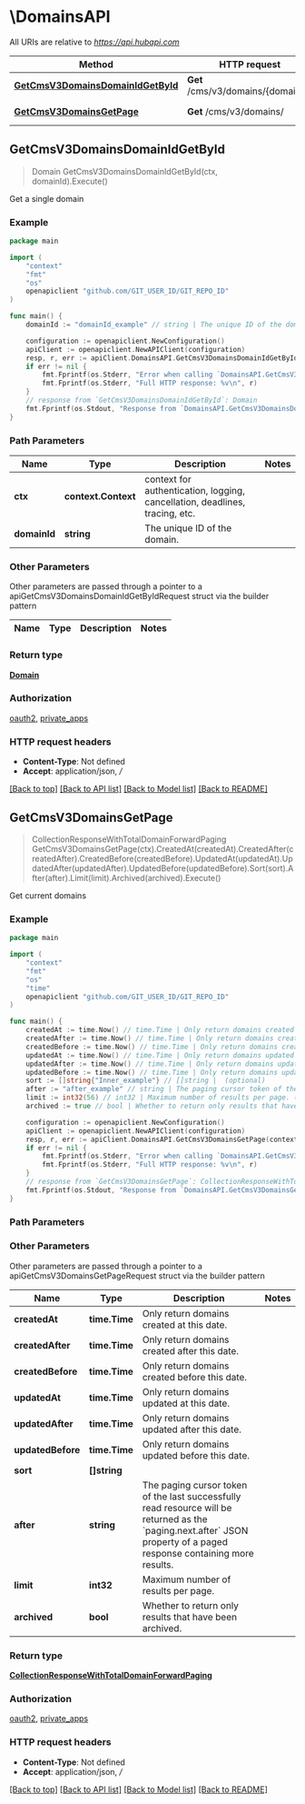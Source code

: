 # \DomainsAPI

All URIs are relative to *https://api.hubapi.com*

Method | HTTP request | Description
------------- | ------------- | -------------
[**GetCmsV3DomainsDomainIdGetById**](DomainsAPI.md#GetCmsV3DomainsDomainIdGetById) | **Get** /cms/v3/domains/{domainId} | Get a single domain
[**GetCmsV3DomainsGetPage**](DomainsAPI.md#GetCmsV3DomainsGetPage) | **Get** /cms/v3/domains/ | Get current domains



## GetCmsV3DomainsDomainIdGetById

> Domain GetCmsV3DomainsDomainIdGetById(ctx, domainId).Execute()

Get a single domain



### Example

```go
package main

import (
	"context"
	"fmt"
	"os"
	openapiclient "github.com/GIT_USER_ID/GIT_REPO_ID"
)

func main() {
	domainId := "domainId_example" // string | The unique ID of the domain.

	configuration := openapiclient.NewConfiguration()
	apiClient := openapiclient.NewAPIClient(configuration)
	resp, r, err := apiClient.DomainsAPI.GetCmsV3DomainsDomainIdGetById(context.Background(), domainId).Execute()
	if err != nil {
		fmt.Fprintf(os.Stderr, "Error when calling `DomainsAPI.GetCmsV3DomainsDomainIdGetById``: %v\n", err)
		fmt.Fprintf(os.Stderr, "Full HTTP response: %v\n", r)
	}
	// response from `GetCmsV3DomainsDomainIdGetById`: Domain
	fmt.Fprintf(os.Stdout, "Response from `DomainsAPI.GetCmsV3DomainsDomainIdGetById`: %v\n", resp)
}
```

### Path Parameters


Name | Type | Description  | Notes
------------- | ------------- | ------------- | -------------
**ctx** | **context.Context** | context for authentication, logging, cancellation, deadlines, tracing, etc.
**domainId** | **string** | The unique ID of the domain. | 

### Other Parameters

Other parameters are passed through a pointer to a apiGetCmsV3DomainsDomainIdGetByIdRequest struct via the builder pattern


Name | Type | Description  | Notes
------------- | ------------- | ------------- | -------------


### Return type

[**Domain**](Domain.md)

### Authorization

[oauth2](../README.md#oauth2), [private_apps](../README.md#private_apps)

### HTTP request headers

- **Content-Type**: Not defined
- **Accept**: application/json, */*

[[Back to top]](#) [[Back to API list]](../README.md#documentation-for-api-endpoints)
[[Back to Model list]](../README.md#documentation-for-models)
[[Back to README]](../README.md)


## GetCmsV3DomainsGetPage

> CollectionResponseWithTotalDomainForwardPaging GetCmsV3DomainsGetPage(ctx).CreatedAt(createdAt).CreatedAfter(createdAfter).CreatedBefore(createdBefore).UpdatedAt(updatedAt).UpdatedAfter(updatedAfter).UpdatedBefore(updatedBefore).Sort(sort).After(after).Limit(limit).Archived(archived).Execute()

Get current domains



### Example

```go
package main

import (
	"context"
	"fmt"
	"os"
    "time"
	openapiclient "github.com/GIT_USER_ID/GIT_REPO_ID"
)

func main() {
	createdAt := time.Now() // time.Time | Only return domains created at this date. (optional)
	createdAfter := time.Now() // time.Time | Only return domains created after this date. (optional)
	createdBefore := time.Now() // time.Time | Only return domains created before this date. (optional)
	updatedAt := time.Now() // time.Time | Only return domains updated at this date. (optional)
	updatedAfter := time.Now() // time.Time | Only return domains updated after this date. (optional)
	updatedBefore := time.Now() // time.Time | Only return domains updated before this date. (optional)
	sort := []string{"Inner_example"} // []string |  (optional)
	after := "after_example" // string | The paging cursor token of the last successfully read resource will be returned as the `paging.next.after` JSON property of a paged response containing more results. (optional)
	limit := int32(56) // int32 | Maximum number of results per page. (optional)
	archived := true // bool | Whether to return only results that have been archived. (optional)

	configuration := openapiclient.NewConfiguration()
	apiClient := openapiclient.NewAPIClient(configuration)
	resp, r, err := apiClient.DomainsAPI.GetCmsV3DomainsGetPage(context.Background()).CreatedAt(createdAt).CreatedAfter(createdAfter).CreatedBefore(createdBefore).UpdatedAt(updatedAt).UpdatedAfter(updatedAfter).UpdatedBefore(updatedBefore).Sort(sort).After(after).Limit(limit).Archived(archived).Execute()
	if err != nil {
		fmt.Fprintf(os.Stderr, "Error when calling `DomainsAPI.GetCmsV3DomainsGetPage``: %v\n", err)
		fmt.Fprintf(os.Stderr, "Full HTTP response: %v\n", r)
	}
	// response from `GetCmsV3DomainsGetPage`: CollectionResponseWithTotalDomainForwardPaging
	fmt.Fprintf(os.Stdout, "Response from `DomainsAPI.GetCmsV3DomainsGetPage`: %v\n", resp)
}
```

### Path Parameters



### Other Parameters

Other parameters are passed through a pointer to a apiGetCmsV3DomainsGetPageRequest struct via the builder pattern


Name | Type | Description  | Notes
------------- | ------------- | ------------- | -------------
 **createdAt** | **time.Time** | Only return domains created at this date. | 
 **createdAfter** | **time.Time** | Only return domains created after this date. | 
 **createdBefore** | **time.Time** | Only return domains created before this date. | 
 **updatedAt** | **time.Time** | Only return domains updated at this date. | 
 **updatedAfter** | **time.Time** | Only return domains updated after this date. | 
 **updatedBefore** | **time.Time** | Only return domains updated before this date. | 
 **sort** | **[]string** |  | 
 **after** | **string** | The paging cursor token of the last successfully read resource will be returned as the &#x60;paging.next.after&#x60; JSON property of a paged response containing more results. | 
 **limit** | **int32** | Maximum number of results per page. | 
 **archived** | **bool** | Whether to return only results that have been archived. | 

### Return type

[**CollectionResponseWithTotalDomainForwardPaging**](CollectionResponseWithTotalDomainForwardPaging.md)

### Authorization

[oauth2](../README.md#oauth2), [private_apps](../README.md#private_apps)

### HTTP request headers

- **Content-Type**: Not defined
- **Accept**: application/json, */*

[[Back to top]](#) [[Back to API list]](../README.md#documentation-for-api-endpoints)
[[Back to Model list]](../README.md#documentation-for-models)
[[Back to README]](../README.md)

